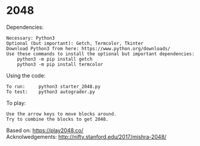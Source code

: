 # 2048

Dependencies:
```
Necessary: Python3
Optional (but important): Getch, Termcolor, Tkinter
Download Python3 from here: https://www.python.org/downloads/
Use these commands to install the optional but important dependencies:
	python3 -m pip install getch
	python3 -m pip install termcolor
```
Using the code:
```
To run: 	python3 starter_2048.py
To test: 	python3 autograder.py 
```
To play:
```
Use the arrow keys to move blocks around.
Try to combine the blocks to get 2048.
```

Based on: https://play2048.co/ <br>
Acknolwedgements: http://nifty.stanford.edu/2017/mishra-2048/
